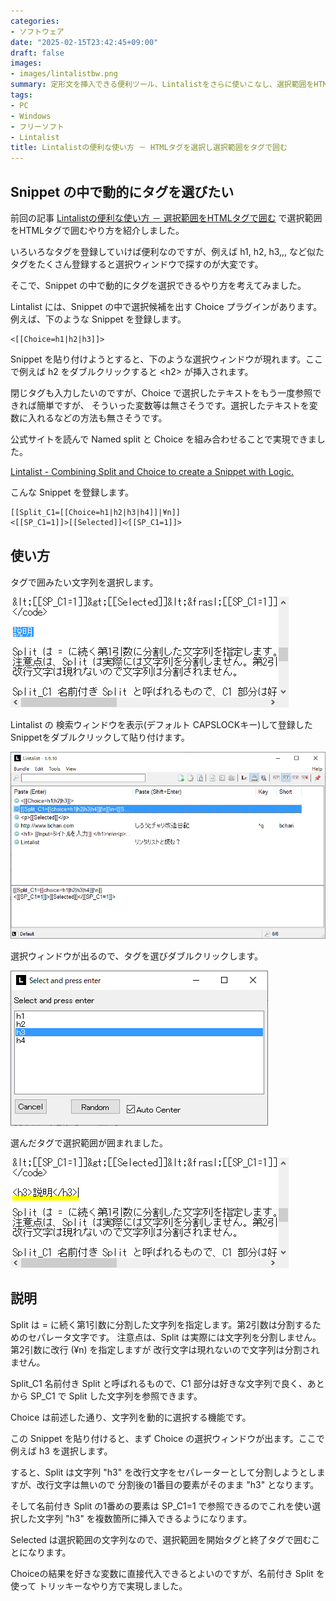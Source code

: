 ```yaml
---
categories:
- ソフトウェア
date: "2025-02-15T23:42:45+09:00"
draft: false
images: 
- images/lintalistbw.png
summary: 定形文を挿入できる便利ツール、Lintalistをさらに使いこなし、選択範囲をHTMLタグで囲む際、タグの種類を選べるように設定しました。
tags:
- PC
- Windows
- フリーソフト
- Lintalist
title: Lintalistの便利な使い方 － HTMLタグを選択し選択範囲をタグで囲む
---
```


## Snippet の中で動的にタグを選びたい

前回の記事
[Lintalistの便利な使い方 － 選択範囲をHTMLタグで囲む](lintalist-tag)
で選択範囲をHTMLタグで囲むやり方を紹介しました。

いろいろなタグを登録していけば便利なのですが、例えば h1, h2, h3,,,
など似たタグをたくさん登録すると選択ウィンドウで探すのが大変です。

そこで、Snippet の中で動的にタグを選択できるやり方を考えてみました。

Lintalist には、Snippet の中で選択候補を出す Choice
プラグインがあります。例えば、下のような Snippet を登録します。

```text
<[[Choice=h1|h2|h3]]>
```

Snippet
を貼り付けようとすると、下のような選択ウィンドウが現れます。ここで例えば
h2 をダブルクリックすると \<h2\> が挿入されます。

閉じタグも入力したいのですが、Choice
で選択したテキストをもう一度参照できれば簡単ですが、
そういった変数等は無さそうです。選択したテキストを変数に入れるなどの方法も無さそうです。

公式サイトを読んで Named split と Choice
を組み合わせることで実現できました。

[Lintalist - Combining Split and Choice to create a Snippet with
Logic.](https://lintalist.github.io/#combiningsplit)

こんな Snippet を登録します。

```text
[[Split_C1=[[Choice=h1|h2|h3|h4]]|¥n]]
<[[SP_C1=1]]>[[Selected]]<⁄[[SP_C1=1]]>
```

## 使い方

タグで囲みたい文字列を選択します。

![文字列を選択](./images/2020-05-04_21h31_20.png)

Lintalist の 検索ウィンドウを表示(デフォルト
CAPSLOCKキー)して登録したSnippetをダブルクリックして貼り付けます。

![検索ウィンドウを表示](./images/2020-05-04_21h31_47.png)

選択ウィンドウが出るので、タグを選びダブルクリックします。

![タグを選ぶ](./images/2020-05-04_21h43_42.png)

選んだタグで選択範囲が囲まれました。

![タグで選択範囲が囲まれました](./images/2020-05-04_21h32_02.png)

## 説明

Split は =
に続く第1引数に分割した文字列を指定します。第2引数は分割するためのセパレータ文字です。
注意点は、Split は実際には文字列を分割しません。第2引数に改行 (¥n)
を指定しますが 改行文字は現れないので文字列は分割されません。

Split_C1 名前付き Split と呼ばれるもので、C1
部分は好きな文字列で良く、あとから SP_C1 で Split
した文字列を参照できます。

Choice は前述した通り、文字列を動的に選択する機能です。

この Snippet を貼り付けると、まず Choice
の選択ウィンドウが出ます。ここで例えば h3 を選択します。

すると、Split は文字列 \"h3\"
を改行文字をセパレーターとして分割しようとしますが、改行文字は無いので
分割後の1番目の要素がそのまま \"h3\" となります。

そして名前付き Split の1番めの要素は SP_C1=1
で参照できるのでこれを使い選択した文字列 \"h3\"
を複数箇所に挿入できるようになります。

Selected
は選択範囲の文字列なので、選択範囲を開始タグと終了タグで囲むことになります。

Choiceの結果を好きな変数に直接代入できるとよいのですが、名前付き Split
を使って トリッキーなやり方で実現しました。
